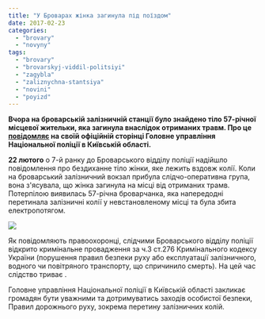 ```yaml
---
title: "У Броварах жінка загинула під поїздом"
date: 2017-02-23
categories: 
  - "brovary"
  - "novyny"
tags: 
  - "brovary"
  - "brovarskyj-viddil-politsiyi"
  - "zagybla"
  - "zaliznychna-stantsiya"
  - "novini"
  - "poyizd"
---
```


**Вчора на броварській залізничній станції було знайдено тіло 57-річної місцевої жительки, яка загинула внаслідок отриманих травм. Про це [повідомляє](https://www.facebook.com/190134267708420/photos/a.801482026573638.1073741828.190134267708420/1261350520586784/?type=3) на своїй офіційній сторінці Головне управління Національної поліції в Київській області.**

**22 лютого** о 7-й ранку до Броварського відділу поліції надійшло повідомлення про бездиханне тіло жінки, яке лежить вздовж колії. Коли на броварський залізничний вокзал прибула слідчо-оперативна група, вона з'ясувала, що жінка загинула на місці від отриманих трамв. Потерпілою виявилась 57-річна броварчанка, яка напередодні перетинала залізничні колії у невстановленому місці та була збита електропотягом.

![](https://mpz.brovary.org/wp-content/uploads/2017/02/16730312_1261350520586784_1682096943019680315_n.jpg)

Як повідомляють правоохоронці, слідчими Броварського відділу поліції відкрито кримінальне провадження за ч.3 ст.276 Кримінального кодексу України (порушення правил безпеки руху або експлуатації залізничного, водного чи повітряного транспорту, що спричинило смерть). На цей час слідство триває .

Головне управління Національної поліції в Київській області закликає громадян бути уважними та дотримуватись заходів особистої безпеки, Правил дорожнього руху, зокрема перетину залізничних колій.
